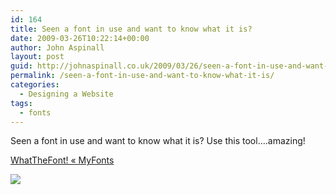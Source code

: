```yaml
---
id: 164
title: Seen a font in use and want to know what it is?
date: 2009-03-26T10:22:14+00:00
author: John Aspinall
layout: post
guid: http://johnaspinall.co.uk/2009/03/26/seen-a-font-in-use-and-want-to-know-what-it-is/
permalink: /seen-a-font-in-use-and-want-to-know-what-it-is/
categories:
  - Designing a Website
tags:
  - fonts
---
```

Seen a font in use and want to know what it is? Use this tool&#8230;.amazing!

[WhatTheFont! « MyFonts](http://new.myfonts.com/WhatTheFont/)
  


> <div class="zemanta-pixie">
  <img class="zemanta-pixie-img" src="http://img.zemanta.com/pixy.gif?x-id=7ca9a244-1f64-4686-aabf-39ab7dea1506" />
</div>
